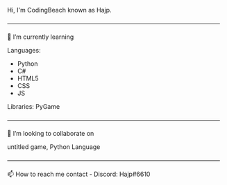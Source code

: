 Hi, I'm CodingBeach known as Hajp.

———————————————————————————————————

🌱 I’m currently learning

Languages:
- Python
- C#
- HTML5
- CSS
- JS

Libraries:
PyGame

———————————————————————————————————

💞️ I’m looking to collaborate on

untitled game, Python Language

———————————————————————————————————

📫 How to reach me
contact - Discord: Hajp#6610
